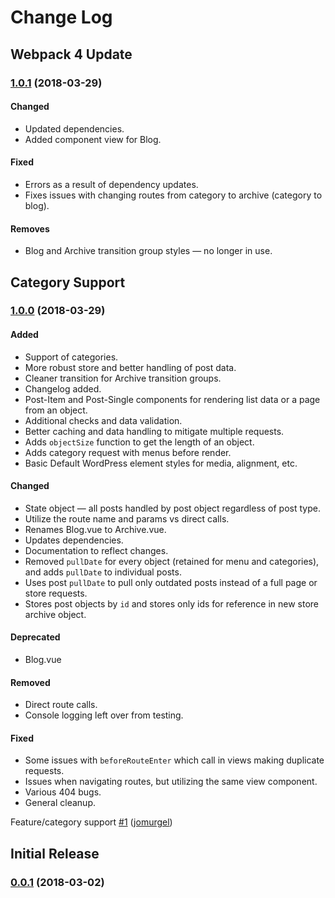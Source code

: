 # Change Log

## Webpack 4 Update
### [1.0.1](https://github.com/jomurgel/project-acorn-ssr/tree/1.0.1) (2018-03-29)

#### Changed
- Updated dependencies.
- Added component view for Blog.

#### Fixed
- Errors as a result of dependency updates.
- Fixes issues with changing routes from category to archive (category to blog).

#### Removes
- Blog and Archive transition group styles — no longer in use.

## Category Support
### [1.0.0](https://github.com/jomurgel/project-acorn-ssr/tree/0.1) (2018-03-29)

#### Added
- Support of categories.
- More robust store and better handling of post data.
- Cleaner transition for Archive transition groups.
- Changelog added.
- Post-Item and Post-Single components for rendering list data or a page from an object.
- Additional checks and data validation.
- Better caching and data handling to mitigate multiple requests.
- Adds `objectSize` function to get the length of an object.
- Adds category request with menus before render.
- Basic Default WordPress element styles for media, alignment, etc.

#### Changed
- State object — all posts handled by post object regardless of post type.
- Utilize the route name and params vs direct calls.
- Renames Blog.vue to Archive.vue.
- Updates dependencies.
- Documentation to reflect changes.
- Removed `pullDate` for every object (retained for menu and categories), and adds `pullDate` to individual posts.
- Uses post `pullDate` to pull only outdated posts instead of a full page or store requests.
- Stores post objects by `id` and stores only ids for reference in new store archive object.

#### Deprecated
- Blog.vue

#### Removed
- Direct route calls.
- Console logging left over from testing.

#### Fixed
- Some issues with `beforeRouteEnter` which call in views making duplicate requests.
- Issues when navigating routes, but utilizing the same view component.
- Various 404 bugs.
- General cleanup.

Feature/category support [\#1](https://github.com/jomurgel/project-acorn-ssr/pull/1) ([jomurgel](https://github.com/jomurgel))
## Initial Release
### [0.0.1](https://github.com/jomurgel/project-acorn-ssr/tree/0.0.1) (2018-03-02)

